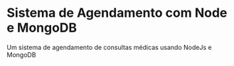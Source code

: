 # Sistema de Agendamento com Node e MongoDB
 Um sistema de agendamento de consultas médicas usando NodeJs e MongoDB
